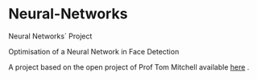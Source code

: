 # Neural-Networks
Neural Networks´ Project 

Optimisation of a Neural Network in Face Detection

A project based on the open project of Prof Tom Mitchell available [here](https://www.cs.cmu.edu/afs/cs.cmu.edu/user/mitchell/ftp/faces.html) .


